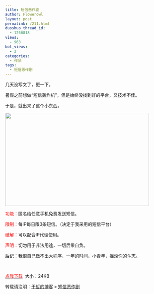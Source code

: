 ```yaml
---
title: 短信恶作剧
author: Flowerowl
layout: post
permalink: /211.html
duoshuo_thread_id:
  - 1266818
views:
  - 963
bot_views:
  - 2
categories:
  - 作品
tags:
  - 短信恶作剧
---
```

几天没写文了，更一下。

暑假之前想做“短信轰炸机”，但是始终没找到好的平台，又技术不佳。

于是，就出来了这个小东西。

<img class="size-full wp-image-213 aligncenter" title="夜阑" src="http://lazynight.me/wp-content/uploads/2011/09/lazynigt.jpg" alt="" width="463" height="300" />

<span style="color: #ff0000;">功能：</span>匿名给任意手机免费发送短信。

<span style="color: #ff0000;">限制：</span>每IP每日限3条短信。（决定于我采用的短信平台）

<span style="color: #ff0000;">破解：</span>可以配合IP代理使用。

<span style="color: #ff0000;">声明：</span>切勿用于非法用途，一切后果自负。

<span style="color: #000000;">后记：</span>我恨自己做不出大程序，一年的时间，小青年，摇滚你的斗志。

&nbsp;

<span style="color: #ff0000;"><a href="http://down.qiannao.com/space/file/flowerowl/-4e0a-4f20-5206-4eab/-77ed-4fe1-6076-4f5c-5267.zip/.page" target="_blank"><span style="color: #ff0000;">点我下载</span></a> <span style="color: #000000;"> 大小：24KB</span></span>

转载请注明：[于哲的博客][1] &raquo; [短信恶作剧][2]

 [1]: http://lazynight.me
 [2]: http://lazynight.me/211.html